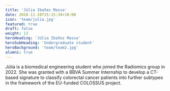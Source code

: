 ```yaml
---
title: 'Júlia Ibañez Massa'
date: 2018-11-28T15:15:34+10:00
icon: 'team/julia.jpg'
featured: true
draft: false
weight: 13
heroHeading: 'Júlia Ibañez Massa'
heroSubHeading: 'Undergraduate student'
heroBackground: 'team/team2.jpg'
alumni: true
---
```

Júlia is a biomedical engineering student who joined the Radiomics group in 2022. She was granted with a BBVA Summer Internship to develop a CT-based signature to classify colorectal cancer patients into further subtypes in the framework of the EU-funded COLOSSUS project.
